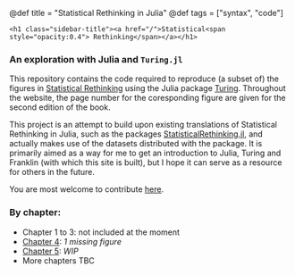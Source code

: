 @def title = "Statistical Rethinking in Julia"
@def tags = ["syntax", "code"]

~~~
<h1 class="sidebar-title"><a href="/">Statistical<span style="opacity:0.4"> Rethinking</span></a></h1>
~~~
### An exploration with Julia and `Turing.jl`

This repository contains the code required to reproduce (a subset of) the figures in [Statistical Rethinking](https://xcelab.net/rm/statistical-rethinking/) using the Julia package [Turing](https://turing.ml/dev/). Throughout the website, the page number for the coresponding figure are given for the second edition of the book.

This project is an attempt to build upon existing translations of Statistical Rethinking in Julia, such as the packages [StatisticalRethinking.jl](https://github.com/StatisticalRethinkingJulia/StatisticalRethinking.jl), and actually makes use of the datasets distributed with the package. It is primarily aimed as a way for me to get an introduction to Julia, Turing and Franklin (with which this site is built), but I hope it can serve as a resource for others in the future. 

You are most welcome to contribute [here](https://github.com/VLucet/stats_rethinking_julia).

### By chapter:

  * Chapter 1 to 3: not included at the moment
  * [Chapter 4](chapters/chap_4/): *1 missing figure*
  * [Chapter 5](chapters/chap_5/): *WIP*
  * More chapters TBC
